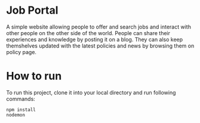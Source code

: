 # Job Portal

A simple website allowing people to offer and search jobs and interact with other people on the other side of the world.
People can share their experiences and knowledge by posting it on a blog. They can also keep themshelves updated with the latest policies and news by browsing them on policy page.   

# How to run

To run this project, clone it into your local directory and run following commands: 

```run
npm install  
nodemon 
```

